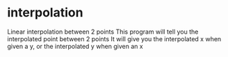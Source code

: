 # interpolation
Linear interpolation between 2 points
This program will tell you the interpolated point between 2 points
It will give you the interpolated x when given a y, or the interpolated y when given an x
